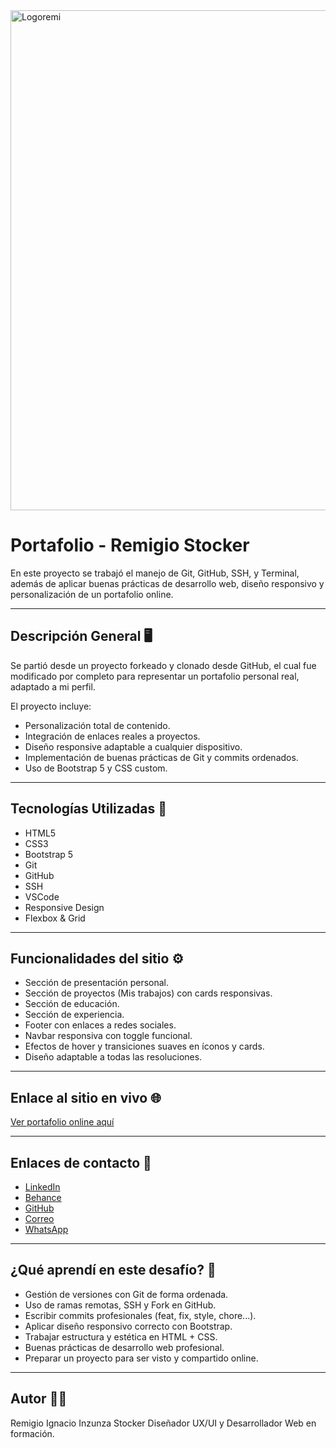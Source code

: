 <img width="800" alt="Logoremi" src="https://github.com/user-attachments/assets/63d4dfc0-8b10-4a01-a913-4fcf7a187244" />


# Portafolio - Remigio Stocker
En este proyecto se trabajó el manejo de Git, GitHub, SSH, y Terminal, además de aplicar buenas prácticas de desarrollo web, diseño responsivo y personalización de un portafolio online.

---

## Descripción General 🖥️

Se partió desde un proyecto forkeado y clonado desde GitHub, el cual fue modificado por completo para representar un portafolio personal real, adaptado a mi perfil.

El proyecto incluye:
- Personalización total de contenido.
- Integración de enlaces reales a proyectos.
- Diseño responsive adaptable a cualquier dispositivo.
- Implementación de buenas prácticas de Git y commits ordenados.
- Uso de Bootstrap 5 y CSS custom.

---

## Tecnologías Utilizadas 🚀

- HTML5
- CSS3
- Bootstrap 5
- Git
- GitHub
- SSH
- VSCode
- Responsive Design
- Flexbox & Grid

---

## Funcionalidades del sitio ⚙️

- Sección de presentación personal.
- Sección de proyectos (Mis trabajos) con cards responsivas.
- Sección de educación.
- Sección de experiencia.
- Footer con enlaces a redes sociales.
- Navbar responsiva con toggle funcional.
- Efectos de hover y transiciones suaves en íconos y cards.
- Diseño adaptable a todas las resoluciones.

---

## Enlace al sitio en vivo 🌐

[Ver portafolio online aquí](https://remigio96.github.io/)

---

## Enlaces de contacto 🔗

- [LinkedIn](https://www.linkedin.com/in/remigio-ignacio-inzunza-stocker/)
- [Behance](https://www.behance.net/remigioinzunza)
- [GitHub](https://github.com/Remigio96)
- [Correo](mailto:stocker.remi@gmail.com)
- [WhatsApp](https://api.whatsapp.com/send/?phone=56944173410)

---

## ¿Qué aprendí en este desafío? 🧠

- Gestión de versiones con Git de forma ordenada.
- Uso de ramas remotas, SSH y Fork en GitHub.
- Escribir commits profesionales (feat, fix, style, chore...).
- Aplicar diseño responsivo correcto con Bootstrap.
- Trabajar estructura y estética en HTML + CSS.
- Buenas prácticas de desarrollo web profesional.
- Preparar un proyecto para ser visto y compartido online.

---

## Autor 👨‍💻

Remigio Ignacio Inzunza Stocker
Diseñador UX/UI y Desarrollador Web en formación.

